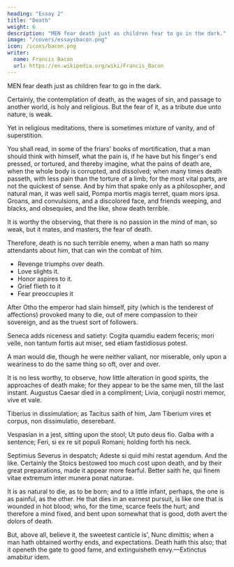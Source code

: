 ```yaml
---
heading: "Essay 2"
title: "Death"
weight: 6
description: "MEN fear death just as children fear to go in the dark."
image: "/covers/essaysbacon.png"
icon: /icons/bacon.png
writer:
  name: Francis Bacon
  url: https://en.wikipedia.org/wiki/Francis_Bacon
---
```




MEN fear death just as children fear to go in the dark.

<!-- ; and as that natural fear in children, is increased with tales, so is the other.  -->

Certainly, the contemplation of death, as the wages of sin, and passage to another world, is holy and religious. But the fear of it, as a tribute due unto nature, is weak. 

Yet in religious meditations, there is sometimes mixture of vanity, and of superstition. 

You shall read, in some of the friars' books of mortification, that a man should think with himself, what the pain is, if he have but his finger's end pressed, or tortured, and thereby imagine, what the pains of death are, when the whole body is corrupted, and dissolved; when many times death passeth, with less pain than the torture of a limb; for the most vital parts, are not the quickest of sense. And by him that spake only as a philosopher, and natural man, it was well said, Pompa mortis magis terret, quam mors ipsa. Groans, and convulsions, and a discolored face, and friends weeping, and blacks, and obsequies, and the like, show death terrible.

It is worthy the observing, that there is no passion in the mind of man, so weak, but it mates, and masters, the fear of death.

Therefore, death is no such terrible enemy, when a man hath so many attendants about him, that can win the combat of him.

- Revenge triumphs over death.
- Love slights it.
- Honor aspires to it.
- Grief flieth to it
- Fear preoccupies it

After Otho the emperor had slain himself, pity (which is the tenderest of affections) provoked many to die, out of mere compassion to their sovereign, and as the truest sort of followers.

Seneca adds niceness and satiety: Cogita quamdiu eadem feceris; mori velle, non tantum fortis aut miser, sed etiam fastidiosus potest. 

A man would die, though he were neither valiant, nor miserable, only upon a weariness to do the same thing so oft, over and over. 

It is no less worthy, to observe, how little alteration in good spirits, the approaches of death make; for they appear to be the same men, till the last instant. Augustus Caesar died in a compliment; Livia, conjugii nostri memor, vive et vale. 

Tiberius in dissimulation; as Tacitus saith of him, Jam Tiberium vires et corpus, non dissimulatio, deserebant. 

Vespasian in a jest, sitting upon the stool; Ut puto deus fio. Galba with a sentence; Feri, si ex re sit populi Romani; holding forth his neck.

Septimius Severus in despatch; Adeste si quid mihi restat agendum. And the like. Certainly the Stoics bestowed too much cost upon death, and by their great preparations, made it appear more fearful. Better saith he, qui finem vitae extremum inter munera ponat naturae. 

It is as natural to die, as to be born; and to a little infant, perhaps, the one is as painful, as the other. He that dies in an earnest pursuit, is like one that is wounded in hot blood; who, for the time, scarce feels the hurt; and therefore a mind fixed, and bent upon somewhat that is good, doth avert the dolors of death. 

But, above all, believe it, the sweetest canticle is', Nunc dimittis; when a man hath obtained worthy ends, and expectations. Death hath this also; that it openeth the gate to good fame, and extinguisheth envy.—Extinctus amabitur idem.
